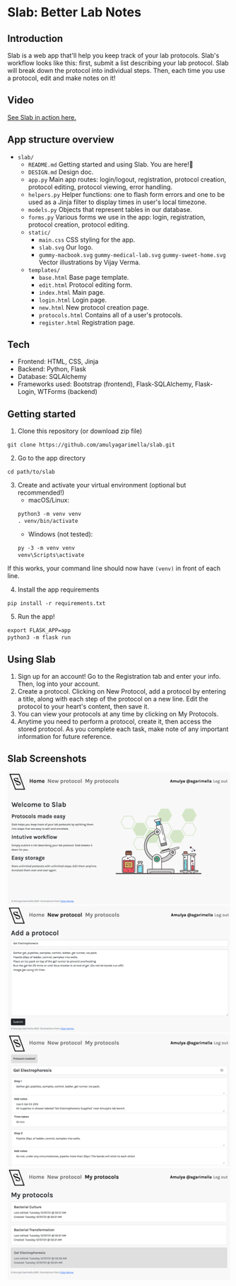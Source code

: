 # Slab: Better Lab Notes

## Introduction
Slab is a web app that'll help you keep track of your lab protocols. Slab's workflow looks like this: first, submit a list describing your lab protocol. Slab will break down the protocol into individual steps. Then, each time you use a protocol, edit and make notes on it!

## Video
[See Slab in action here.](https://youtu.be/2kuf4lVb_9A)

## App structure overview
* `slab/`
    * `README.md` Getting started and using Slab. You are here!📍
    * `DESIGN.md` Design doc.
    * `app.py` Main app routes: login/logout, registration, protocol creation, protocol editing, protocol viewing, error handling.
    * `helpers.py` Helper functions: one to flash form errors and one to be used as a Jinja filter to display times in user's local timezone.
    * `models.py` Objects that represent tables in our database.
    * `forms.py` Various forms we use in the app: login, registration, protocol creation, protocol editing.
    * `static/`
        * `main.css` CSS styling for the app.
        * `slab.svg` Our logo.
        * `gummy-macbook.svg` `gummy-medical-lab.svg` `gummy-sweet-home.svg` Vector illustrations by Vijay Verma.
    * `templates/`
        * `base.html` Base page template.
        * `edit.html` Protocol editing form.
        * `index.html` Main page.
        * `login.html` Login page.
        * `new.html` New protocol creation page.
        * `protocols.html` Contains all of a user's protocols.
        * `register.html` Registration page.

## Tech
* Frontend: HTML, CSS, Jinja
* Backend: Python, Flask
* Database: SQLAlchemy
* Frameworks used: Bootstrap (frontend), Flask-SQLAlchemy, Flask-Login, WTForms (backend)

## Getting started
1. Clone this repository (or download zip file)
```
git clone https://github.com/amulyagarimella/slab.git
```
2. Go to the app directory
```
cd path/to/slab
```
3. Create and activate your virtual environment (optional but recommended!)
    * macOS/Linux: 
    ```
    python3 -m venv venv
    . venv/bin/activate
    ```
    * Windows (not tested):
    ```
    py -3 -m venv venv
    venv\Scripts\activate
    ```

If this works, your command line should now have `(venv)` in front of each line.

4. Install the app requirements
```
pip install -r requirements.txt
```
5. Run the app!
```
export FLASK_APP=app
python3 -m flask run
```

## Using Slab
1. Sign up for an account! Go to the Registration tab and enter your info. Then, log into your account.
2. Create a protocol. Clicking on New Protocol, add a protocol by entering a title, along with each step of the protocol on a new line. Edit the protocol to your heart's content, then save it.
3. You can view your protocols at any time by clicking on My Protocols.
4. Anytime you need to perform a protocol, create it, then access the stored protocol. As you complete each task, make note of any important information for future reference.

## Slab Screenshots
![Homepage](screenshots/index.png)
![Adding a Protocol](screenshots/add.png)
![Editing a Protocol](screenshots/edit.png)
![Viewing Protocols](screenshots/protocols.png)